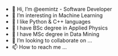- 👋 Hi, I’m @eemintz - Software Developer
- 👀 I’m interesting in Machine Learning
- 🌱 I like Python & C++ languages
- 🥇 I have BSc degree in Applied Physics
- 🥈 I have MSc degree in Data Mining  
- 💞️ I’m looking to collaborate on ...
- 📫 How to reach me ...

<!---
eemintz/eemintz is a ✨ special ✨ repository because its `README.md` (this file) appears on your GitHub profile.
You can click the Preview link to take a look at your changes.
--->
